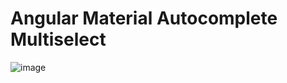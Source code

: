# Angular Material Autocomplete Multiselect

![image](https://user-images.githubusercontent.com/25008254/179588974-894677c7-521a-463f-91fb-0c992e725ef9.png)
